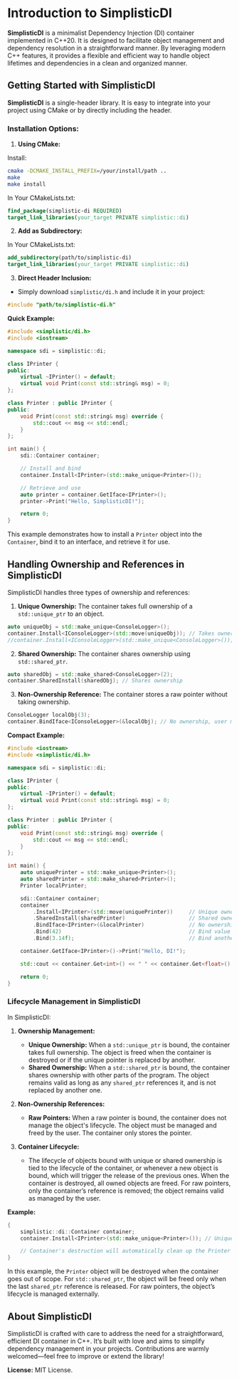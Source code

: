 # Introduction to SimplisticDI

**SimplisticDI** is a minimalist Dependency Injection (DI) container implemented in C++20. It is designed to facilitate object management and dependency resolution in a straightforward manner. By leveraging modern C++ features, it provides a flexible and efficient way to handle object lifetimes and dependencies in a clean and organized manner.


## Getting Started with SimplisticDI

**SimplisticDI** is a single-header library. It is easy to integrate into your project using CMake or by directly including the header.

### **Installation Options:**

1.  **Using CMake:**
    
Install:
```sh
cmake -DCMAKE_INSTALL_PREFIX=/your/install/path ..
make
make install
```
In Your CMakeLists.txt:
```cmake
find_package(simplistic-di REQUIRED)
target_link_libraries(your_target PRIVATE simplistic::di)
```
2. **Add as Subdirectory:**

In Your CMakeLists.txt:
```cmake
add_subdirectory(path/to/simplistic-di)
target_link_libraries(your_target PRIVATE simplistic::di)
```
3. **Direct Header Inclusion:**

-   Simply download `simplistic/di.h` and include it in your project:
        
```cpp
#include "path/to/simplistic-di.h"
```

**Quick Example:**

```cpp
#include <simplistic/di.h>
#include <iostream>

namespace sdi = simplistic::di;

class IPrinter {
public:
    virtual ~IPrinter() = default;
    virtual void Print(const std::string& msg) = 0;
};

class Printer : public IPrinter {
public:
    void Print(const std::string& msg) override {
        std::cout << msg << std::endl;
    }
};

int main() {
    sdi::Container container;

    // Install and bind
    container.Install<IPrinter>(std::make_unique<Printer>());

    // Retrieve and use
    auto printer = container.GetIface<IPrinter>();
    printer->Print("Hello, SimplisticDI!");

    return 0;
}
```
This example demonstrates how to install a `Printer` object into the `Container`, bind it to an interface, and retrieve it for use.

## Handling Ownership and References in SimplisticDI

SimplisticDI handles three types of ownership and references:

1.  **Unique Ownership:** The container takes full ownership of a `std::unique_ptr` to an object.
```cpp
auto uniqueObj = std::make_unique<ConsoleLogger>();
container.Install<IConsoleLogger>(std::move(uniqueObj)); // Takes ownership
//container.Install<IConsoleLogger>(std::make_unique<ConsoleLogger>()); // Takes ownership
```
2. **Shared Ownership:** The container shares ownership using `std::shared_ptr`.
```cpp
auto sharedObj = std::make_shared<ConsoleLogger>(2);
container.SharedInstall(sharedObj); // Shares ownership
```
3. **Non-Ownership Reference:** The container stores a raw pointer without taking ownership.
```cpp
ConsoleLogger localObj(3);
container.BindIface<IConsoleLogger>(&localObj); // No ownership, user manages lifetime
```

**Compact Example:**

```cpp
#include <iostream>
#include <simplistic/di.h>

namespace sdi = simplistic::di;

class IPrinter {
public:
    virtual ~IPrinter() = default;
    virtual void Print(const std::string& msg) = 0;
};

class Printer : public IPrinter {
public:
    void Print(const std::string& msg) override {
        std::cout << msg << std::endl;
    }
};

int main() {
    auto uniquePrinter = std::make_unique<Printer>();
    auto sharedPrinter = std::make_shared<Printer>();
    Printer localPrinter;

    sdi::Container container;
    container
        .Install<IPrinter>(std::move(uniquePrinter))     // Unique ownership
        .SharedInstall(sharedPrinter)                    // Shared ownership
        .BindIface<IPrinter>(&localPrinter)              // No ownership, reference
        .Bind(42)                                        // Bind value
        .Bind(3.14f);                                    // Bind another value

    container.GetIface<IPrinter>()->Print("Hello, DI!");

    std::cout << container.Get<int>() << " " << container.Get<float>() << std::endl;

    return 0;
}
```


### **Lifecycle Management in SimplisticDI**

In SimplisticDI:

1.  **Ownership Management:**
    
    -   **Unique Ownership:** When a `std::unique_ptr` is bound, the container takes full ownership. The object is freed when the container is destroyed or if the unique pointer is replaced by another.
    -   **Shared Ownership:** When a `std::shared_ptr` is bound, the container shares ownership with other parts of the program. The object remains valid as long as any `shared_ptr` references it, and is not replaced by another one.
2.  **Non-Ownership References:**
    
    -   **Raw Pointers:** When a raw pointer is bound, the container does not manage the object's lifecycle. The object must be managed and freed by the user. The container only stores the pointer.
3.  **Container Lifecycle:**
    
    -   The lifecycle of objects bound with unique or shared ownership is tied to the lifecycle of the container, or whenever a new object is bound, which will trigger the release of the previous ones. When the container is destroyed, all owned objects are freed. For raw pointers, only the container’s reference is removed; the object remains valid as managed by the user.

**Example:**

```cpp
{
    simplistic::di::Container container;
    container.Install<IPrinter>(std::make_unique<Printer>()); // Unique ownership

    // Container's destruction will automatically clean up the Printer object
}
```
In this example, the `Printer` object will be destroyed when the container goes out of scope. For `std::shared_ptr`, the object will be freed only when the last `shared_ptr` reference is released. For raw pointers, the object’s lifecycle is managed externally.

## **About SimplisticDI**

SimplisticDI is crafted with care to address the need for a straightforward, efficient DI container in C++. It’s built with love and aims to simplify dependency management in your projects. Contributions are warmly welcomed—feel free to improve or extend the library!

**License:** MIT License.


